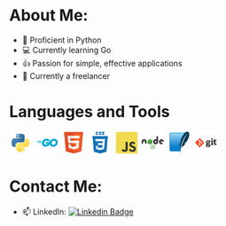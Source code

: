 # About Me:
- 🐍 Proficient in Python
- 💻 Currently learning Go
- 👍 Passion for simple, effective applications
- 💼 Currently a freelancer

# Languages and Tools
<div>
  <img src="https://github.com/devicons/devicon/blob/master/icons/python/python-original.svg" title="Python" alt="Python" width="40" height="40"/>&nbsp;
  <img src="https://github.com/devicons/devicon/blob/master/icons/go/go-original-wordmark.svg" title="Go" alt="Go" width="40" height="40"/>&nbsp;
  <img src="https://github.com/devicons/devicon/blob/master/icons/html5/html5-original.svg" title="HTML5" alt="HTML" width="40" height="40"/>&nbsp;
  <img src="https://github.com/devicons/devicon/blob/master/icons/css3/css3-plain-wordmark.svg"  title="CSS3" alt="CSS" width="40" height="40"/>&nbsp;
  <img src="https://github.com/devicons/devicon/blob/master/icons/javascript/javascript-original.svg" title="JavaScript" alt="JavaScript" width="40" height="40"/>&nbsp;
  <!---<img src="https://github.com/devicons/devicon/blob/master/icons/mysql/mysql-original-wordmark.svg" title="MySQL"  alt="MySQL" width="40" height="40"/>&nbsp;--->
  <img src="https://github.com/devicons/devicon/blob/master/icons/nodejs/nodejs-original-wordmark.svg" title="NodeJS" alt="NodeJS" width="40" height="40"/>&nbsp;
  <img src="https://github.com/devicons/devicon/blob/master/icons/sqlite/sqlite-original.svg" title="SQLite" alt="SQLite" width="40" height="40"/>&nbsp;
  <img src="https://github.com/devicons/devicon/blob/master/icons/git/git-original-wordmark.svg" title="Git" **alt="Git" width="40" height="40"/>
</div>


# Contact Me:
- :mailbox: LinkedIn: [![Linkedin Badge](https://img.shields.io/badge/-JoshBerry-blue?style=flat&logo=Linkedin&logoColor=white)](https://www.linkedin.com/in/joshua-d-berry/)

<!---
[![Top Langs](https://github-readme-stats.vercel.app/api/top-langs/?username=anuraghazra)](https://github.com/15jdberry/github-readme-stats)  
Note:
Top Languages does not indicate the user's skill level or anything like that;
it is a new feature of github-readme-stats and is a GitHub metric determined by which languages I have used most on GitHub.
[![Josh's GitHub stats](https://github-readme-stats.vercel.app/api?username=15jdberry)](https://github.com/15jdberry/github-readme-stats)
--->

<!---
15jdberry/15jdberry is a ✨ special ✨ repository because its `README.md` (this file) appears on your GitHub profile.
You can click the Preview link to take a look at your changes.
--->

